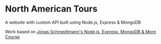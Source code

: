 # North American Tours

A website with custom API built using Node.js, Express &amp; MongoDB

Work based on [Jonas Schmedtmann's Node.js, Express, MongoDB & More Course](https://www.udemy.com/course/nodejs-express-mongodb-bootcamp/?srsltid=AfmBOoq-T1V_R1fRPWei_dtSreKp5zTxHXXchUr-Wnd5uo0ZgGtltAzi&couponCode=24T3MT270225)
